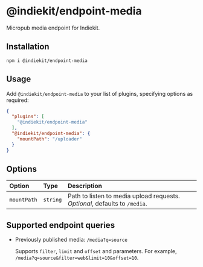 # @indiekit/endpoint-media

Micropub media endpoint for Indiekit.

## Installation

`npm i @indiekit/endpoint-media`

## Usage

Add `@indiekit/endpoint-media` to your list of plugins, specifying options as required:

```json
{
  "plugins": [
    "@indiekit/endpoint-media"
  ],
  "@indiekit/endpoint-media": {
    "mountPath": "/uploader"
  }
}
```

## Options

| Option | Type | Description |
| :----- | :--- | :---------- |
| `mountPath` | `string` | Path to listen to media upload requests. *Optional*, defaults to `/media`. |

## Supported endpoint queries

* Previously published media: `/media?q=source`

  Supports `filter`, `limit` and `offset` and parameters. For example, `/media?q=source&filter=web&limit=10&offset=10`.
